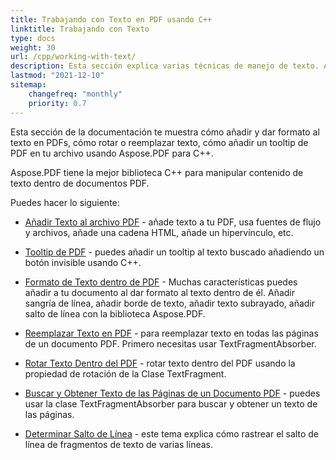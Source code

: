 ```yaml
---
title: Trabajando con Texto en PDF usando C++
linktitle: Trabajando con Texto
type: docs
weight: 30
url: /cpp/working-with-text/
description: Esta sección explica varias técnicas de manejo de texto. Aprende cómo añadir, reemplazar, rotar, buscar texto usando Aspose.PDF y C++.
lastmod: "2021-12-10"
sitemap:
    changefreq: "monthly"
    priority: 0.7
---
```


Esta sección de la documentación te muestra cómo añadir y dar formato al texto en PDFs, cómo rotar o reemplazar texto, cómo añadir un tooltip de PDF en tu archivo usando Aspose.PDF para C++.

Aspose.PDF tiene la mejor biblioteca C++ para manipular contenido de texto dentro de documentos PDF.

Puedes hacer lo siguiente:

- [Añadir Texto al archivo PDF](/pdf/cpp/add-text-to-pdf-file/) - añade texto a tu PDF, usa fuentes de flujo y archivos, añade una cadena HTML, añade un hipervínculo, etc.
- [Tooltip de PDF](/pdf/cpp/pdf-tooltip/) - puedes añadir un tooltip al texto buscado añadiendo un botón invisible usando C++.
- [Formato de Texto dentro de PDF](/pdf/cpp/text-formatting-inside-pdf/) - Muchas características puedes añadir a tu documento al dar formato al texto dentro de él. Añadir sangría de línea, añadir borde de texto, añadir texto subrayado, añadir salto de línea con la biblioteca Aspose.PDF.

- [Reemplazar Texto en PDF](/pdf/cpp/replace-text-in-pdf/) - para reemplazar texto en todas las páginas de un documento PDF. Primero necesitas usar TextFragmentAbsorber.
- [Rotar Texto Dentro del PDF](/pdf/cpp/rotate-text-inside-pdf/) - rotar texto dentro del PDF usando la propiedad de rotación de la Clase TextFragment.
- [Buscar y Obtener Texto de las Páginas de un Documento PDF](/pdf/cpp/search-and-get-text-from-pdf/) - puedes usar la clase TextFragmentAbsorber para buscar y obtener un texto de las páginas.
- [Determinar Salto de Línea](/pdf/cpp/determine-line-break/) - este tema explica cómo rastrear el salto de línea de fragmentos de texto de varias líneas.